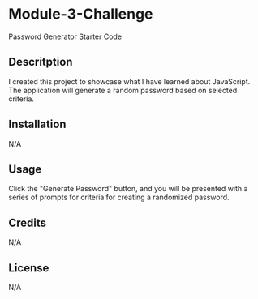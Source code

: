# Module-3-Challenge
Password Generator Starter Code

## Descritption

I created this project to showcase what I have learned about JavaScript.  The application will generate a random password based on selected criteria.

## Installation

N/A

## Usage

Click the "Generate Password" button, and you will be presented with a series of prompts for criteria for creating a randomized password.

## Credits

N/A

## License

N/A
